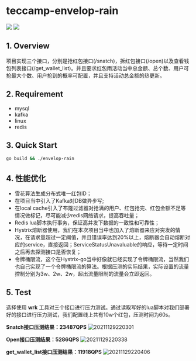 <!--
 * @Author: your name
 * @Date: 2021-11-01 13:02:08
 * @LastEditTime: 2021-11-29 22:11:33
 * @LastEditors: Please set LastEditors
 * @Description: In User Settings Edit
 * @FilePath: /teccamp-envelop-rain/README.md
-->
# teccamp-envelop-rain
![](https://img.shields.io/badge/license-MIT-blue) ![](https://img.shields.io/badge/build-passing-blue)

## 1. Overview
项目实现三个接口，分别是抢红包接口(/snatch)，拆红包接口(/open)以及查看钱包列表接口(/get_wallet_list)。并且要求红包雨活动当中总金额、总个数、用户可抢最大个数、用户抢到的概率可配置，并且支持活动总金额的热更新。

## 2. Requirement
* mysql
* kafka
* linux
* redis

## 3. Quick Start
```bash
go build && ./envelop-rain
```

## 4. 性能优化
* 雪花算法生成分布式唯一红包ID；
* 在项目当中引入了Kafka对DB做异步写;
* 在local cache引入了布隆过滤器对抢满的用户、红包抢完、红包金额不足等情况做标记，尽可能减少redis网络请求，提高吞吐量；
* Redis lua脚本执行事务，保证高并发下数据的一致性和可靠性；
* Hystrix熔断器使用，我们在本次项目当中也加入了熔断器来应对突发的情况，在请求量超过一定阈值，并且错误率达到20%以上，熔断器会自动熔断对应的service，直接返回；ServiceStatusUnavaluable的响应，等待一定时间之后再去探测接口是否恢复；
* 令牌桶限流，这个在Hystrix-go当中好像就已经实现了令牌桶限流，当然我们也自己实现了一个令牌桶限流的算法。根据压测的实际结果，实际设置的流量控制分别为3w、2w、2w，超出流量限制的流量会立即返回。

## 5. Test
选择使用 **wrk** 工具对三个接口进行压力测试。通过读取写好的lua脚本对我们部署好的接口进行压力测试，我们配置线上共有10w个红包，压测时间为60s。

**Snatch接口压测结果：23487QPS**
![20211129220301](https://i.loli.net/2021/11/29/1HUE63oOiF2smuf.png)

**Open接口压测结果：5286QPS**
![20211129220338](https://i.loli.net/2021/11/29/rkxPXsdqBtwFEjm.png)

**get_wallet_list接口压测结果：11918QPS**
![20211129220406](https://i.loli.net/2021/11/29/6Spf8rwVHUWienA.png)
